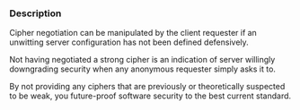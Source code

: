 ### Description

Cipher negotiation can be manipulated by the client requester if an unwitting server configuration has not been defined defensively.

Not having negotiated a strong cipher is an indication of server willingly downgrading security when any anonymous requester simply asks it to.

By not providing any ciphers that are previously or theoretically suspected to be weak, you future-proof software security to the best current standard.
